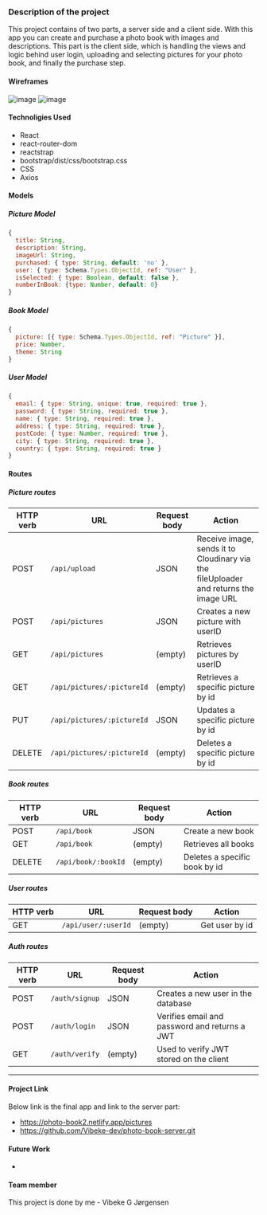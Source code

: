 ### Description of the project

This project contains of two parts, a server side and a client side. With this app you can create and purchase a photo book with images and descriptions. This part is the client side, which is handling the views and logic behind user login, uploading and selecting pictures for your photo book, and finally the purchase step. 

#### Wireframes
![image](https://user-images.githubusercontent.com/59952389/157823324-baf4ecf9-f21f-4c2e-aa35-8cfb663c10ac.png)
![image](https://user-images.githubusercontent.com/59952389/157823389-eae9f559-fff9-4ff5-b9af-aee6673bc320.png)


#### Technoligies Used
- React
- react-router-dom
- reactstrap
- bootstrap/dist/css/bootstrap.css
- CSS
- Axios

#### Models
##### Picture Model
```js
{
  title: String,
  description: String,
  imageUrl: String,
  purchased: { type: String, default: 'no' },
  user: { type: Schema.Types.ObjectId, ref: "User" },
  isSelected: { type: Boolean, default: false },
  numberInBook: {type: Number, default: 0}
}
```

##### Book Model
```js
{
  picture: [{ type: Schema.Types.ObjectId, ref: "Picture" }],
  price: Number,
  theme: String
}
```

##### User Model
```js
{
  email: { type: String, unique: true, required: true },
  password: { type: String, required: true },
  name: { type: String, required: true },
  address: { type: String, required: true },
  postCode: { type: Number, required: true },
  city: { type: String, required: true },
  country: { type: String, required: true }
}
```

#### Routes

##### Picture routes

| HTTP verb | URL                        | Request body | Action                                                                              |
| --------- | -------------------------- | ------------ | ------------------------------------------------------------------------------------|
| POST      | `/api/upload`              | JSON         | Receive image, sends it to Cloudinary via the fileUploader and returns the image URL|
| POST      | `/api/pictures`            | JSON         | Creates a new picture with userID                                                   |
| GET       | `/api/pictures`            | (empty)      | Retrieves pictures by userID                                                        |
| GET       | `/api/pictures/:pictureId` | (empty)      | Retrieves a specific picture by id                                                  |
| PUT       | `/api/pictures/:pictureId` | JSON         | Updates a specific picture by id                                                    |
| DELETE    | `/api/pictures/:pictureId` | (empty)      | Deletes a specific picture by id                                                    |

##### Book routes

| HTTP verb | URL                        | Request body | Action                        |
| --------- | -------------------------- | ------------ | ----------------------------- |
| POST      | `/api/book`                | JSON         | Create a new book             |
| GET       | `/api/book`                | (empty)      | Retrieves all books           |
| DELETE    | `/api/book/:bookId`        | (empty)      | Deletes a specific book by id |

##### User routes

| HTTP verb | URL                  | Request body | Action                     |
| --------- | -------------------- | ------------ | -------------------------- |
| GET       | `/api/user/:userId`  | (empty)      | Get user by id             |

##### Auth routes
| HTTP verb | URL                        | Request body | Action                                         |
| --------- | -------------------------- | ------------ | ---------------------------------------------- |
| POST      | `/auth/signup`             | JSON         | Creates a new user in the database             |
| POST      | `/auth/login`              | JSON         | Verifies email and password and returns a JWT  |
| GET       | `/auth/verify`             | (empty)      | Used to verify JWT stored on the client        |

<hr>

#### Project Link
Below link is the final app and link to the server part:
- https://photo-book2.netlify.app/pictures
- https://github.com/Vibeke-dev/photo-book-server.git

#### Future Work
- 

#### Team member
This project is done by me - Vibeke G Jørgensen


